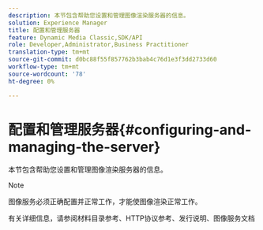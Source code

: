 ```yaml
---
description: 本节包含帮助您设置和管理图像渲染服务器的信息。
solution: Experience Manager
title: 配置和管理服务器
feature: Dynamic Media Classic,SDK/API
role: Developer,Administrator,Business Practitioner
translation-type: tm+mt
source-git-commit: d0bc88f55f857762b3bab4c76d1e3f3dd2733d60
workflow-type: tm+mt
source-wordcount: '78'
ht-degree: 0%

---
```



# 配置和管理服务器{#configuring-and-managing-the-server}

本节包含帮助您设置和管理图像渲染服务器的信息。

>[!NOTE]
>
>图像服务必须正确配置并正常工作，才能使图像渲染正常工作。

有关详细信息，请参阅材料目录参考、HTTP协议参考、发行说明、图像服务文档
